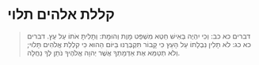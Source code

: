 # קללת אלהים תלוי

> דברים כא כב: וְכִי יִהְיֶה בְאִישׁ חֵטְא מִשְׁפַּט מָוֶת וְהוּמָת:  וְתָלִיתָ אֹתוֹ עַל עֵץ.
> דברים כא כג: לֹא תָלִין נִבְלָתוֹ עַל הָעֵץ כִּי קָבוֹר תִּקְבְּרֶנּוּ בַּיּוֹם הַהוּא כִּי קִלְלַת אֱלֹהִים תָּלוּי; וְלֹא תְטַמֵּא אֶת אַדְמָתְךָ אֲשֶׁר יְהוָה אֱלֹהֶיךָ נֹתֵן לְךָ נַחֲלָה.
 


